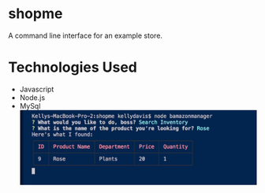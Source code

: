 # shopme
A command line interface for an example store.

<h1>Technologies Used</h1>
<ul>
<li>Javascript</li>
<li>Node.js</li>
<li>MySql</li>

<img src="./assets/1.jpg">